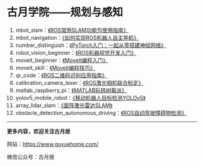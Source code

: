 # 古月学院——规划与感知

1. mbot_slam：[《ROS常用SLAM功能包使用指南》](https://class.guyuehome.com/detail/p_5ed700a841cc8_UpE7PGXW/6) 
2. mbot_navigation：[《如何实现ROS机器人自主导航》](https://class.guyuehome.com/detail/p_5ee871cc4674f_R75Aafau/6) 
3. number_distinguish：[《PyTorch入门：一起从零搭建神经网络》](https://class.guyuehome.com/detail/p_5fbb2fd9e4b0231ba88829d0/6) 
4. robot_vision_beginner：[《ROS机器视觉开发入门》](https://class.guyuehome.com/detail/p_5efc3fe2f3a60_JH9Pammo/6) 
5. moveit_beginner：[《MoveIt编程入门》](https://class.guyuehome.com/detail/p_5e8e8e85b1e8f_9TdYxswq/6) 
6. moveit_skill：[《Moveit编程技巧》](https://class.guyuehome.com/detail/p_5e99807f9ac65_rWrEfAGO/6) 
7. qr_code：[《ROS二维码识别应用指南》](https://class.guyuehome.com/detail/p_607927b2e4b071a81eb28e86/6) 
8. calibration_camera_laser：[《ROS激光相机联合标定》](https://class.guyuehome.com/detail/p_613ecdeee4b04518c6137c0b/6) 
9. matlab_raspberry_pi：[《MATLAB玩转树莓派》](https://class.guyuehome.com/detail/p_61679f2de4b01fea4dcc6f96/6) 
10. yolov5_mobile_robot：[《移动机器人目标检测YOLOv5》](https://class.guyuehome.com/detail/p_623962a0e4b0f7cb7c75124d/6) 
11. array_lidar_slam：[《面阵激光雷达SLAM》](https://class.guyuehome.com/detail/p_62fb0690e4b0eca59c2375c0/6) 
12. obstacle_detection_autonomous_driving：[《ROS自动驾驶障碍物检测》](https://zyesr.xetslk.com/s/3GzIb9) 

------

**更多内容，欢迎关注古月居**

网站：https://www.guyuehome.com/

微信公众号：古月居
